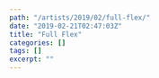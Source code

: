 ```yaml
---
path: "/artists/2019/02/full-flex/"
date: "2019-02-21T02:47:03Z"
title: "Full Flex"
categories: []
tags: []
excerpt: ""
---
```



